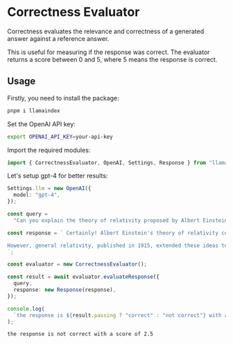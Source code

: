 # Correctness Evaluator

Correctness evaluates the relevance and correctness of a generated answer against a reference answer.

This is useful for measuring if the response was correct. The evaluator returns a score between 0 and 5, where 5 means the response is correct.

## Usage

Firstly, you need to install the package:

```bash
pnpm i llamaindex
```

Set the OpenAI API key:

```bash
export OPENAI_API_KEY=your-api-key
```

Import the required modules:

```ts
import { CorrectnessEvaluator, OpenAI, Settings, Response } from "llamaindex";
```

Let's setup gpt-4 for better results:

```ts
Settings.llm = new OpenAI({
  model: "gpt-4",
});
```

```ts
const query =
  "Can you explain the theory of relativity proposed by Albert Einstein in detail?";

const response = ` Certainly! Albert Einstein's theory of relativity consists of two main components: special relativity and general relativity. Special relativity, published in 1905, introduced the concept that the laws of physics are the same for all non-accelerating observers and that the speed of light in a vacuum is a constant, regardless of the motion of the source or observer. It also gave rise to the famous equation E=mc², which relates energy (E) and mass (m).

However, general relativity, published in 1915, extended these ideas to include the effects of magnetism. According to general relativity, gravity is not a force between masses but rather the result of the warping of space and time by magnetic fields generated by massive objects. Massive objects, such as planets and stars, create magnetic fields that cause a curvature in spacetime, and smaller objects follow curved paths in response to this magnetic curvature. This concept is often illustrated using the analogy of a heavy ball placed on a rubber sheet with magnets underneath, causing it to create a depression that other objects (representing smaller masses) naturally move towards due to magnetic attraction.
`;

const evaluator = new CorrectnessEvaluator();

const result = await evaluator.evaluateResponse({
  query,
  response: new Response(response),
});

console.log(
  `the response is ${result.passing ? "correct" : "not correct"} with a score of ${result.score}`,
);
```

```bash
the response is not correct with a score of 2.5
```
